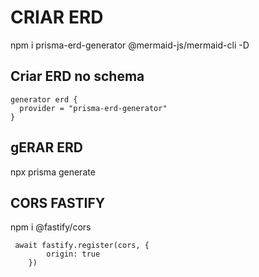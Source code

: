 # CRIAR ERD
npm i prisma-erd-generator @mermaid-js/mermaid-cli -D

## Criar ERD no schema
```
generator erd {
  provider = "prisma-erd-generator"
}
```

## gERAR ERD
npx prisma generate


## CORS FASTIFY
npm i @fastify/cors

```
 await fastify.register(cors, {
        origin: true
    })
```